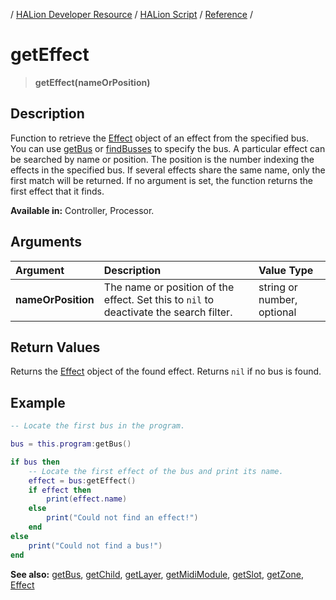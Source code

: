 / [HALion Developer Resource](../../HALion-Developer-Resource.md) / [HALion Script](./HALion-Script.md) / [Reference](./Reference.md) /

# getEffect

>**getEffect(nameOrPosition)**

## Description

Function to retrieve the [Effect](./Effect.md) object of an effect from the specified bus. You can use [getBus](./getBus.md) or [findBusses](./findBusses.md) to specify the bus. A particular effect can be searched by name or position. The position is the number indexing the effects in the specified bus. If several effects share the same name, only the first match will be returned. If no argument is set, the function returns the first effect that it finds.

**Available in:** Controller, Processor.

## Arguments

|Argument|Description|Value Type|
|:-|:-|:-|
|**nameOrPosition**|The name or position of the effect. Set this to ``nil`` to deactivate the search filter.|string or number, optional|

## Return Values

Returns the [Effect](./Effect.md) object of the found effect. Returns ``nil`` if no bus is found.

## Example

```lua
-- Locate the first bus in the program.

bus = this.program:getBus()

if bus then
    -- Locate the first effect of the bus and print its name.
    effect = bus:getEffect()
    if effect then
        print(effect.name)
    else
        print("Could not find an effect!")
    end
else
    print("Could not find a bus!")
end
```

**See also:** [getBus](./getBus.md), [getChild](./getChild.md), [getLayer](./getLayer.md), [getMidiModule](./getMidiModule.md), [getSlot](./getSlot.md), [getZone](./getZone.md), [Effect](./Effect.md)